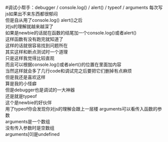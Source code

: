#调试小帮手：debugger / console.log() /  alert() /  typeof / arguments
每次写js如果出不来东西都很郁闷  
但是自从用了console.log()  alert()之后  
对js的理解就越来越深了  
如果是newbie的话就在函数的结尾加一个console.log()或者alert()  
这样函数有没有跑完就知道了  
这样的话就很容易找到问题所在  
其实这样和断点测试时一个道理  
只是这样我觉得比较直观  
而且可以根据console.log()或者alert()的位置在里面加内容  
当然这样就会多了几行code和调试完之后要把它们删掉有点麻烦  
但是我还是喜欢这样  
算是我的小怪癖  
但是debugger也是调试的一大神器  
还是就是typeof  
这个是newbie的好伙伴  
用了typeof你会发现你对js的理解会跟上一层楼
arguments可以看传入函数的参数  
arguments是一个数组  
没有传入参数时是空数组  
arguments[0]是undefined

